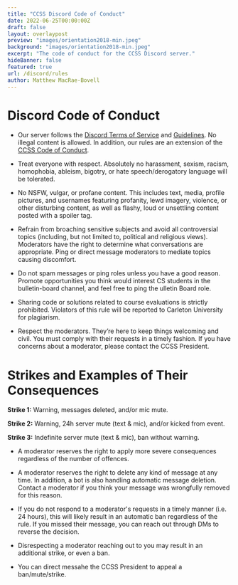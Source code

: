 ```yaml
---
title: "CCSS Discord Code of Conduct"
date: 2022-06-25T00:00:00Z
draft: false
layout: overlaypost
preview: "images/orientation2018-min.jpeg"
background: "images/orientation2018-min.jpeg"
excerpt: "The code of conduct for the CCSS Discord server."
hideBanner: false
featured: true
url: /discord/rules
author: Matthew MacRae-Bovell
---
```


# Discord Code of Conduct

- Our server follows the [Discord Terms of Service](https://discord.com/terms) and [Guidelines](https://discord.com/guidelines). No illegal content is allowed. In addition, our rules are an extension of the [CCSS Code of Conduct](http://ccss.carleton.ca/about/governance/).

- Treat everyone with respect. Absolutely no harassment, sexism, racism, homophobia, ableism, bigotry, or hate speech/derogatory language will be tolerated.

- No NSFW, vulgar, or profane content. This includes text, media, profile pictures, and usernames featuring profanity, lewd imagery, violence, or other disturbing content, as well as flashy, loud or unsettling content posted with a spoiler tag.

- Refrain from broaching sensitive subjects and avoid all controversial topics (including, but not limited to, political and religious views). Moderators have the right to determine what conversations are appropriate. Ping or direct message moderators to mediate topics causing discomfort.

- Do not spam messages or ping roles unless you have a good reason. Promote opportunities you think would interest CS students in the bulletin-board channel, and feel free to ping the ulletin Board role.

- Sharing code or solutions related to course evaluations is strictly prohibited. Violators of this rule will be reported to Carleton University for plagiarism.

- Respect the moderators. They’re here to keep things welcoming and civil. You must comply with their requests in a timely fashion. If you have concerns about a moderator, please contact the CCSS President.

# Strikes and Examples of Their Consequences

**Strike 1:** Warning, messages deleted, and/or mic mute.

**Strike 2:** Warning, 24h server mute (text & mic), and/or kicked from event.

**Strike 3:** Indefinite server mute (text & mic), ban without warning.

- A moderator reserves the right to apply more severe consequences regardless of the number of offences.

- A moderator reserves the right to delete any kind of message at any time. In addition, a bot is also handling automatic message deletion. Contact a moderator if you think your message was wrongfully removed for this reason.

- If you do not respond to a moderator's requests in a timely manner (i.e. 24 hours), this will likely result in an automatic ban regardless of the rule. If you missed their message, you can reach out through DMs to reverse the decision.

- Disrespecting a moderator reaching out to you may result in an additional strike, or even a ban.

- You can direct messahe the CCSS President to appeal a ban/mute/strike.